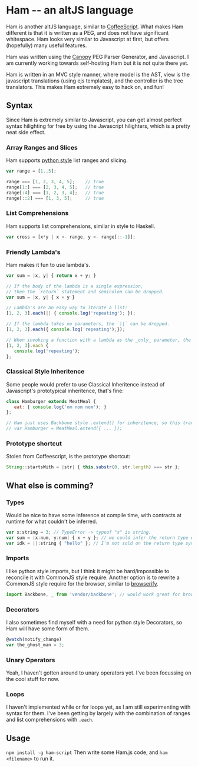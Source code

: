Ham -- an altJS language
=========================
Ham is another altJS language, similar to [CoffeeScript](http://coffeescript.org/).  What makes Ham different is that it is written as a PEG,
and does not have significant whitespace.  Ham looks very similar to Javascript at first, but offers (hopefully)
many useful features.

Ham was written using the [Canopy](http://canopy.jcoglan.com/) PEG Parser Generator, and Javascript.  I am
currently working towards self-hosting Ham but it is not quite there yet.

Ham is written in an MVC style manner, where model is the AST, view is the javascript translations 
(using ejs templates), and the controller is the tree translators.  This makes Ham extremely easy to hack on, and fun!

Syntax
------
Since Ham is extremely similar to Javascript, you can get almost perfect syntax hilighting for free by using the Javascript
hilighters, which is a pretty neat side effect.

### Array Ranges and Slices
Ham supports [python style](http://stackoverflow.com/a/509295) list ranges and slicing.

```Javascript
var range = [1..5];

range === [1, 2, 3, 4, 5];    // true
range[1:] === [2, 3, 4, 5];   // true
range[:4] === [1, 2, 3, 4];   // true
range[::2] === [1, 3, 5];     // true
```

### List Comprehensions
Ham supports list comprehensions, similar in style to Haskell.
```Javascript
var cross = [x*y | x <- range, y <- range[::-1]];
```

### Friendly Lambda's
Ham makes it fun to use lambda's.
```Javascript
var sum = |x, y| { return x + y; }

// If the body of the lambda is a single expression, 
// then the `return` statement and semicolon can be dropped.
var sum = |x, y| { x + y }

// Lambda's are an easy way to iterate a list:
[1, 2, 3].each(|| { console.log('repeating'); });

// If the lambda takes no parameters, the `||` can be dropped.
[1, 2, 3].each({ console.log('repeating');});

// When invoking a function with a lambda as the _only_ parameter, the parentheses can be dropped
[1, 2, 3].each {
   console.log('repeating');
};
```

### Classical Style Inheritence
Some people would prefer to use Classical Inheritence instead of Javascript's prototypical inheritence, that's fine:
```Javascript
class Hamburger extends MeatMeal {
   eat: { console.log('om nom nom'); }
};

// Ham just uses Backbone style .extend() for inheritence, so this translates easily to:
// var Hamburger = MeatMeal.extend({ ... });
```

### Prototype shortcut
Stolen from Coffeescript, is the prototype shortcut:
```Javascript
String::startsWith = |str| { this.substr(0, str.length) === str };
```

What else is comming?
---------------------

### Types
Would be nice to have some inference at compile time, with contracts at runtime for what couldn't be inferred.
```Javascript
var x:string = 3; // TypeError -> typeof "x" is string.
var sum = |x:num, y:num| { x + y }; // we could infer the return type easily here
var idk = ||:string { "hello" }; // I'm not sold on the return type syntax here
```

### Imports
I like python style imports, but I think it might be hard/impossible to reconcile it with CommonJS style require.
Another option is to rewrite a CommonJS style require for the browser, similar to 
[browserify](https://github.com/substack/node-browserify).
```Javascript
import Backbone, _ from 'vendor/backbone'; // would work great for browser, but hard for CommonJS
```

### Decorators
I also sometimes find myself with a need for python style Decorators, so Ham will have some form of them.
```Javascript
@watch(notify_change)
var the_ghost_man = 3;
```

### Unary Operators
Yeah, I haven't gotten around to unary operators yet.  I've been focussing on the cool stuff for now.

### Loops
I haven't implemented while or for loops yet, as I am still experimenting with syntax for them.  I've been getting by
largely with the combination of ranges and list comprehensions with `.each`.

Usage
-----
`npm install -g ham-script`
Then write some Ham.js code, and `ham <filename>` to run it.